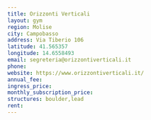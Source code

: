 ```yaml
---
title: Orizzonti Verticali
layout: gym
region: Molise
city: Campobasso
address: Via Tiberio 106
latitude: 41.565357
longitude: 14.6558493
email: segreteria@orizzontiverticali.it
phone: 
website: https://www.orizzontiverticali.it/
annual_fee: 
ingress_price: 
monthly_subscription_price: 
structures: boulder,lead
rent: 
---
```


